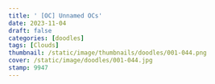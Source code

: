 ```yaml
---
title: ' [OC] Unnamed OCs'
date: 2023-11-04
draft: false
categories: [doodles]
tags: [Clouds]
thumbnail: /static/image/thumbnails/doodles/001-044.png
cover: /static/image/doodles/001-044.jpg
stamp: 9947
---
```

